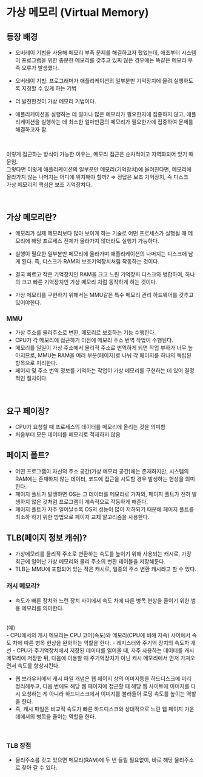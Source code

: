 # 가상 메모리 (Virtual Memory)

## 등장 배경
- 오버레이 기법을 사용해 메모리 부족 문제를 해결하고자 했었는데, 애초부터 시스템이 프로그램을 위한 충분한 메모리를 갖추고 있찌 않은 경우에는 똑같은 메모리 부족 오류가 발생했다.
- 오버레이 기법: 프로그래머가 애플리케이션의 일부분만 기억장치에 올려 실행하도록 지정할 수 있게 하는 기법

- 더 발전한것이 가상 메모리 기법이다.
- 애플리케이션을 실행하는 데 얼마나 많은 메모리가 필요한지에 집중하지 않고, 애플리케이션을 실행하는 데 최소한 얼마만큼의 메모리가 필요한가에 집중하여 문제를 해결하고자 함.

</br>

이렇게 접근하는 방식이 가능한 이유는, 메모리 접근은 순차적이고 지역화되어 있기 때문임. </br>
그렇다면 이렇게 애플리케이션의 일부분만 메모리(기억장치)에 올려진다면, 메모리에 올라가지 않는 나머지는 어디에 위치해야 할까? ⇒ 정답은 보조 기억장치, 즉 디스크 </br>
가상 메모리의 핵심은 보조 기억장치다. </br>

</br>

## 가상 메모리란?
- 메모리가 실제 메모리보다 많아 보이게 하는 기술로 어떤 프로세스가 실행될 때 메모리에 해당 프로세스 전체가 올라가지 않더라도 실행기 가능하다. 
- 실행이 필요한 일부분만 메모리에 올라가며 애플리케이션의 나머지는 디스크에 남게 된다. 즉, 디스크가 RAM의 보조기억장치처럼 작동하는 것이다. </br>
- 결국 빠르고 작은 기억장치인 RAM을 크고 느린 기억장치 디스크와 병합하여, 하나의 크고 빠른 기억장치인 가상 메모리 처럼 동작하게 하는 것이다. 

- 가상 메모리를 구현하기 위해서는 MMU같은 특수 메모리 관리 하드웨어를 갖추고 있어야한다.

### MMU
- 가상 주소를 물리주소로 변환, 메모리르 보호하는 기능 수행한다.
- CPU가 각 메모리에 접근하기 이전에 메모리 주소 번역 작업이 수행된다.
- 메모리를 일일이 가상 주소에서 물리적 주소로 번역하게 되면 작업 부하가 너무 높아지므로, MMU는 RAM을 여러 부분(페이지)로 나눠 각 페이지를 하나의 독립된 항목으로 처리한다. 
- 페이지 및 주소 번역 정보를 기억하는 작업이 가상 메모리를 구현하는 데 있어 결정적인 절차이다.

</br>

## 요구 페이징?
-  CPU가 요청할 때 프로세스의 데이터를 메모리에 올리는 것을 의미함
-  처음부터 모든 데이터를 메모리로 적재하지 않음

## 페이지 폴트?
- 어떤 프로그램이 자신의 주소 공간(가상 메모리 공간)에는 존재하지만, 시스템의 RAM에는 존재하지 않는 데이터, 코드에 접근을 시도할 경우 발생하는 현상을 의미한다. 
- 페이지 폴트가 발생하면 OS는 그 데이터를 메모리로 가져와, 페이지 폴트가 전혀 발생하지 않은 것처럼 프로그램이 계속적으로 작동하게 해준다. 
- 페이지 폴트가 자주 일어날수록 OS의 성능이 많이 저하되기 때문에 페이지 폴트를 최소하 하기 위한 방법으로 페이지 교체 알고리즘을 사용한다. 


##  TLB(페이지 정보 캐쉬)?
- 가상메모리를 물리적 주소로 변환하는 속도를 높이기 위해 사용되는 캐시로, 가장 최근에 일어난 가상 메모리와 물리 주소의 변환 테이블을 저장해둔다.
- TLB는 MMU에 포함되어 있는 작은 캐시로, 일종의 주소 변환 캐시라고 할 수 있다.

### 캐시 메모리?
- 속도가 빠른 장치와 느린 장치 사이에서 속도 차에 따른 병목 현상을 줄이기 위한 범용 메모리를 의미한다.

</br>
(예) </br>
- CPU에서의 캐시 메모리는 CPU 코어(속도)와 메모리(CPU에 비해 저속) 사이에서 속도 차에 따른 병목 현상을 완화하는 역할을 한다.
- 레지스터와 주기억 장치의 속도차 개선
- CPU가 주기억장치에서 저장된 데이터를 읽어올 때, 자주 사용하는 데이터를 캐시 메모리에 저장한 뒤, 다음에 이용할 때 주기억장치가 아닌 캐시 메모리에서 먼저 가져오면서 속도를 향상시킨다.



- 웹 브라우저에서 캐시 파일 개념은 웹 페이지 상의 이미지등을 하드디스크에 미리 정리해두고, 다음 번에도 해당 웹 페이지에 접근할 때 해당 웹 사이트에 이미지를 다시 요청하는 게 아니라 하드디스크에서 이미지를 불러들어 로딩 속도를 높이는 역할을 한다.
- 즉, 캐시 파일은 비교적 속도가 빠른 하드디스크와 상대적으로 느린 웹 페이지 가운데에서의 병목을 줄이는 역할을 한다.

</br>

### TLB 장점
- 물리주소를 갖고 있으면 메모리(RAM)에 두 번 들릴 필요없이, 바로 해당 물리주소로 찾아 갈 수 있다.
